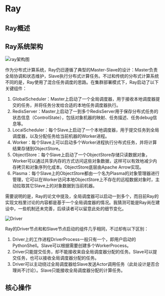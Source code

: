 # Ray


## Ray概述


## Ray系统架构

![ray架构图](https://imgconvert.csdnimg.cn/aHR0cHM6Ly9pbWFnZXMyMDE4LmNuYmxvZ3MuY29tL2Jsb2cvNDA1ODc3LzIwMTcxMS80MDU4NzctMjAxNzExMjYyMzU2MTU2MjUtMTE2NTE3NjgyNS5wbmc "ray架构图")

作为分布式计算系统，Ray仍旧遵循了典型的Master-Slave的设计：Master负责全局协调和状态维护，Slave执行分布式计算任务。不过和传统的分布式计算系统不同的是，Ray使用了混合任务调度的思路。在集群部署模式下，Ray启动了以下关键组件：

1. GlobalScheduler：Master上启动了一个全局调度器，用于接收本地调度器提交的任务，并将任务分发给合适的本地任务调度器执行。
2. RedisServer：Master上启动了一到多个RedisServer用于保存分布式任务的状态信息（ControlState），包括对象机器的映射、任务描述、任务debug信息等。
3. LocalScheduler：每个Slave上启动了一个本地调度器，用于提交任务到全局调度器，以及分配任务给当前机器的Worker进程。
4. Worker：每个Slave上可以启动多个Worker进程执行分布式任务，并将计算结果存储到ObjectStore。
5. ObjectStore：每个Slave上启动了一个ObjectStore存储只读数据对象，Worker可以通过共享内存的方式访问这些对象数据，这样可以有效地减少内存拷贝和对象序列化成本。ObjectStore底层由Apache Arrow实现。
6. Plasma：每个Slave上的ObjectStore都由一个名为Plasma的对象管理器进行管理，它可以在Worker访问本地ObjectStore上不存在的远程数据对象时，主动拉取其它Slave上的对象数据到当前机器。

需要说明的是，Ray的论文中提及，全局调度器可以启动一到多个，而目前Ray的实现文档里讨论的内容都是基于一个全局调度器的情况。我猜测可能是Ray尚在建设中，一些机制还未完善，后续读者可以留意此处的细节变化。


![Driver](https://imgconvert.csdnimg.cn/aHR0cHM6Ly9pbWFnZXMyMDE4LmNuYmxvZ3MuY29tL2Jsb2cvNDA1ODc3LzIwMTcxMS80MDU4NzctMjAxNzExMjYyMzU2MzU1MTUtMjExOTI3ODI1NS5wbmc "Driver")

Ray的Driver节点和和Slave节点启动的组件几乎相同，不过却有以下区别：

1. Driver上的工作进程DriverProcess一般只有一个，即用户启动的PythonShell。Slave可以根据需要创建多个WorkerProcess。
2. Driver只能提交任务，却不能接收来自全局调度器分配的任务。Slave可以提交任务，也可以接收全局调度器分配的任务。
3. Driver可以主动绕过全局调度器给Slave发送Actor调用任务（此处设计是否合理尚不讨论）。Slave只能接收全局调度器分配的计算任务。

## 核心操作





